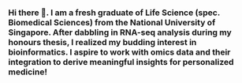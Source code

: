 ### Hi there 👋. I am a fresh graduate of Life Science (spec. Biomedical Sciences) from the National University of Singapore. After dabbling in RNA-seq analysis during my honours thesis, I realized my budding interest in bioinformatics. I aspire to work with omics data and their integration to derive meaningful insights for personalized medicine!

<!--
**nursyahr/nursyahr** is a ✨ _special_ ✨ repository because its `README.md` (this file) appears on your GitHub profile.

Here are some ideas to get you started:

- 🔭 I’m currently working on ...
- 🌱 I’m currently learning ...
- 👯 I’m looking to collaborate on ...
- 🤔 I’m looking for help with ...
- 💬 Ask me about ...
- 📫 How to reach me: ...
- 😄 Pronouns: ...
- ⚡ Fun fact: ...
-->
